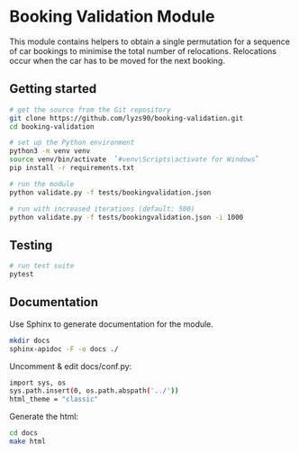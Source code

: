 # Booking Validation Module

This module contains helpers to obtain a single permutation for a sequence of car bookings to minimise the total number of relocations. Relocations occur when the car has to be moved for the next booking.

## Getting started

```bash
# get the source from the Git repository
git clone https://github.com/lyzs90/booking-validation.git
cd booking-validation

# set up the Python environment
python3 -m venv venv
source venv/bin/activate  `#venv\Scripts\activate for Windows`
pip install -r requirements.txt

# run the module
python validate.py -f tests/bookingvalidation.json

# run with increased iterations (default: 500)
python validate.py -f tests/bookingvalidation.json -i 1000
```

## Testing
```bash
# run test suite
pytest
```

## Documentation

Use Sphinx to generate documentation for the module.

```bash
mkdir docs
sphinx-apidoc -F -o docs ./
```

Uncomment & edit docs/conf.py:

```bash
import sys, os
sys.path.insert(0, os.path.abspath('../'))
html_theme = "classic"
```

Generate the html:

```bash
cd docs
make html
```
